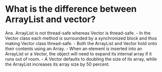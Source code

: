 # What is the difference between ArrayList and vector? 
Ans. ArrayList is not thread-safe whereas Vector is thread-safe. - In the Vector class each method is surrounded by a synchronized block and thus making Vector class thread-safe. - Both the ArrayList and Vector hold onto their contents using an Array. - When an element is inserted into an ArrayList or a Vector, the object will need to expand its internal array if it runs out of room. - A Vector defaults to doubling the size of its array, while the ArrayList increases its array size by 50 percent.